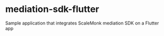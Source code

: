 # mediation-sdk-flutter
Sample application that integrates ScaleMonk mediation SDK on a Flutter app
